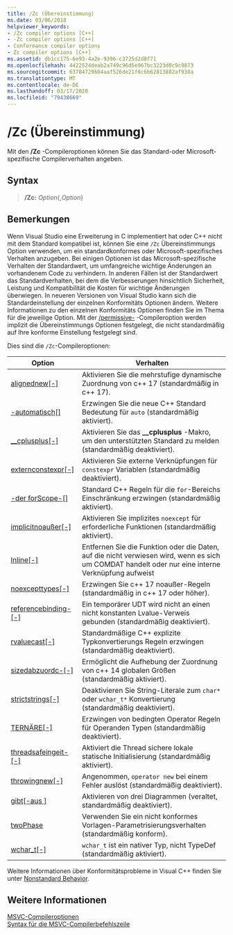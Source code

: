 ```yaml
---
title: /Zc (Übereinstimmung)
ms.date: 03/06/2018
helpviewer_keywords:
- /Zc compiler options [C++]
- -Zc compiler options [C++]
- Conformance compiler options
- Zc compiler options [C++]
ms.assetid: db1cc175-6e93-4a2e-9396-c3725d2d8f71
ms.openlocfilehash: 4422524deab2a749c96d5e967bc3223d0c9c9873
ms.sourcegitcommit: 63784729604aaf526de21f6c6b62813882af930a
ms.translationtype: MT
ms.contentlocale: de-DE
ms.lasthandoff: 03/17/2020
ms.locfileid: "79438669"
---
```

# <a name="zc-conformance"></a>/Zc (Übereinstimmung)

Mit den **/Zc** -Compileroptionen können Sie das Standard-oder Microsoft-spezifische Compilerverhalten angeben.

## <a name="syntax"></a>Syntax

> **/Zc:** _Option_{,_Option_}

## <a name="remarks"></a>Bemerkungen

Wenn Visual Studio eine Erweiterung in C implementiert hat oder C++ nicht mit dem Standard kompatibel ist, können Sie eine `/Zc` Übereinstimmungs Option verwenden, um ein standardkonformes oder Microsoft-spezifisches Verhalten anzugeben. Bei einigen Optionen ist das Microsoft-spezifische Verhalten der Standardwert, um umfangreiche wichtige Änderungen an vorhandenem Code zu verhindern. In anderen Fällen ist der Standardwert das Standardverhalten, bei dem die Verbesserungen hinsichtlich Sicherheit, Leistung und Kompatibilität die Kosten für wichtige Änderungen überwiegen. In neueren Versionen von Visual Studio kann sich die Standardeinstellung der einzelnen Konformitäts Optionen ändern. Weitere Informationen zu den einzelnen Konformitäts Optionen finden Sie im Thema für die jeweilige Option. Mit der [/permissive-](permissive-standards-conformance.md) -Compileroption werden implizit die Übereinstimmungs Optionen festgelegt, die nicht standardmäßig auf Ihre konforme Einstellung festgelegt sind.

Dies sind die `/Zc`-Compileroptionen:

|Option|Verhalten|
|---|---|
|[alignednew\[-\]](zc-alignednew.md)|Aktivieren Sie die mehrstufige dynamische Zuordnung von c++ 17 (standardmäßig in c++ 17).|
|[-automatisch\[\]](zc-auto-deduce-variable-type.md)|Erzwingen Sie die neue C++ Standard Bedeutung für `auto` (standardmäßig aktiviert).|
|[__cplusplus\[-\]](zc-cplusplus.md)|Aktivieren Sie das **__cplusplus** -Makro, um den unterstützten Standard zu melden (standardmäßig deaktiviert).|
|[externconstexpr\[-\]](zc-externconstexpr.md)|Aktivieren Sie externe Verknüpfungen für `constexpr` Variablen (standardmäßig deaktiviert).|
|[-der forScope-\[\]](zc-forscope-force-conformance-in-for-loop-scope.md)|Standard C++ Regeln für die `for`-Bereichs Einschränkung erzwingen (standardmäßig aktiviert).|
|[implicitnoaußer\[-\]](zc-implicitnoexcept-implicit-exception-specifiers.md)|Aktivieren Sie implizites `noexcept` für erforderliche Funktionen (standardmäßig aktiviert).|
|[Inline\[-\]](zc-inline-remove-unreferenced-comdat.md)|Entfernen Sie die Funktion oder die Daten, auf die nicht verwiesen wird, wenn es sich um COMDAT handelt oder nur eine interne Verknüpfung aufweist|
|[noexcepttypes\[-\]](zc-noexcepttypes.md)|Erzwingen Sie c++ 17 noaußer-Regeln (standardmäßig in c++ 17 oder höher).|
|[referencebinding-\[-\]](zc-referencebinding-enforce-reference-binding-rules.md)|Ein temporärer UDT wird nicht an einen nicht konstanten Lvalue-Verweis gebunden (standardmäßig deaktiviert).|
|[rvaluecast\[-\]](zc-rvaluecast-enforce-type-conversion-rules.md)|Standardmäßige C++ explizite Typkonvertierungs Regeln erzwingen (standardmäßig deaktiviert).|
|[sizedabzuordc-\[-\]](zc-sizeddealloc-enable-global-sized-dealloc-functions.md)|Ermöglicht die Aufhebung der Zuordnung von c++ 14 globalen Größen (standardmäßig aktiviert).|
|[strictstrings\[-\]](zc-strictstrings-disable-string-literal-type-conversion.md)|Deaktivieren Sie String-Literale zum `char*` oder `wchar_t*` Konvertierung (standardmäßig deaktiviert).|
|[TERNÄRE\[-\]](zc-ternary.md)|Erzwingen von bedingten Operator Regeln für Operanden Typen (standardmäßig deaktiviert).|
|[threadsafeingeit-\[-\]](zc-threadsafeinit-thread-safe-local-static-initialization.md)|Aktiviert die Thread sichere lokale statische Initialisierung (standardmäßig aktiviert).|
|[throwingnew\[-\]](zc-throwingnew-assume-operator-new-throws.md)|Angenommen, `operator new` bei einem Fehler auslöst (standardmäßig deaktiviert).|
|[gibt\[-aus \]](zc-trigraphs-trigraphs-substitution.md)|Aktivieren von drei Diagrammen (veraltet, standardmäßig deaktiviert).|
|[twoPhase](zc-twophase.md)|Verwenden Sie ein nicht konformes Vorlagen-Parametrisierungsverhalten (standardmäßig konform).|
|[wchar_t\[-\]](zc-wchar-t-wchar-t-is-native-type.md)|`wchar_t` ist ein nativer Typ, nicht TypeDef (standardmäßig aktiviert).|

Weitere Informationen über Konformitätsprobleme in Visual C++ finden Sie unter [Nonstandard Behavior](../../cpp/nonstandard-behavior.md).

## <a name="see-also"></a>Weitere Informationen

[MSVC-Compileroptionen](compiler-options.md)<br/>
[Syntax für die MSVC-Compilerbefehlszeile](compiler-command-line-syntax.md)
